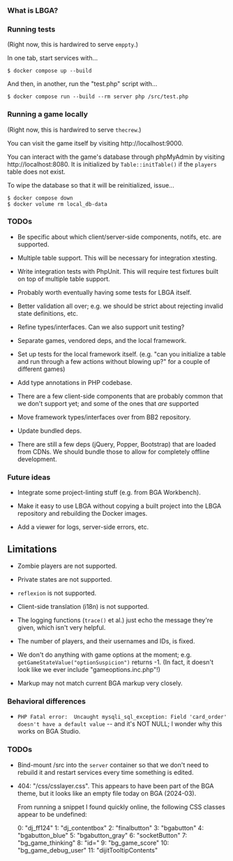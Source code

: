 ### What is LBGA?



### Running tests

(Right now, this is hardwired to serve `emppty`.)

In one tab, start services with...

```
$ docker compose up --build
```

And then, in another, run the "test.php" script with...

```
$ docker compose run --build --rm server php /src/test.php
```

### Running a game locally

(Right now, this is hardwired to serve `thecrew`.)

You can visit the game itself by visiting http://localhost:9000.

You can interact with the game's database through phpMyAdmin by
visiting http://localhost:8080.  It is initialized by
`Table::initTable()` if the `players` table does not exist.

To wipe the database so that it will be reinitialized, issue...

```
$ docker compose down
$ docker volume rm local_db-data
```

### TODOs

- Be specific about which client/server-side components, notifs,
  etc. are supported.

- Multiple table support.  This will be necessary for integration
  xtesting.

- Write integration tests with PhpUnit.  This will require test
  fixtures built on top of multiple table support.

- Probably worth eventually having some tests for LBGA itself.

- Better validation all over; e.g. we should be strict about rejecting
  invalid state definitions, etc.

- Refine types/interfaces.  Can we also support unit testing?

- Separate games, vendored deps, and the local framework.

- Set up tests for the local framework itself. (e.g. "can you
  initialize a table and run through a few actions without blowing
  up?" for a couple of different games)

- Add type annotations in PHP codebase.

- There are a few client-side components that are probably common that
  we don't support yet; and some of the ones that *are* supported

- Move framework types/interfaces over from BB2 repository.

- Update bundled deps.

- There are still a few deps (jQuery, Popper, Bootstrap) that are
  loaded from CDNs.  We should bundle those to allow for completely
  offline development.

### Future ideas

- Integrate some project-linting stuff (e.g. from BGA Workbench).

- Make it easy to use LBGA without copying a built project into the
  LBGA repository and rebuilding the Docker images.

- Add a viewer for logs, server-side errors, etc.

## Limitations

- Zombie players are not supported.

- Private states are not supported.

- `reflexion` is not supported.

- Client-side translation (i18n) is not supported.

- The logging functions (`trace()` et al.) just echo the message
  they're given, which isn't very helpful.

- The number of players, and their usernames and IDs, is fixed.

- We don't do anything with game options at the moment;
  e.g. `getGameStateValue("optionSuspicion")` returns -1.  (In fact,
  it doesn't look like we ever include "gameoptions.inc.php"!)

- Markup may not match current BGA markup very closely.

### Behavioral differences

- `PHP Fatal error:  Uncaught mysqli_sql_exception: Field 'card_order' doesn't have a default value` -- and it's NOT NULL; I wonder why this works on BGA Studio.

### TODOs

- Bind-mount /src into the `server` container so that we don't need to
  rebuild it and restart services every time something is edited.

- 404: "/css/csslayer.css".  This appears to have been part of the BGA
  theme, but it looks like an empty file today on BGA (2024-03).

  From running a snippet I found quickly online, the following CSS classes appear to be undefined:

  0: "dj_ff124"
  1: "dj_contentbox"
  2: "finalbutton"
  3: "bgabutton"
  4: "bgabutton_blue"
  5: "bgabutton_gray"
  6: "socketButton"
  7: "bg_game_thinking"
  8: "id="
  9: "bg_game_score"
  10: "bg_game_debug_user"
  11: "dijitTooltipContents"
